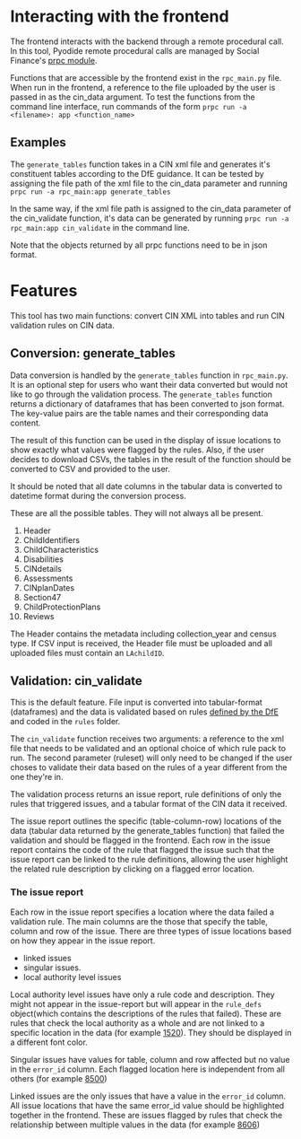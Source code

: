 # Interacting with the frontend
The frontend interacts with the backend through a remote procedural call. In this tool, Pyodide remote procedural calls are managed by Social Finance's [prpc module](https://github.com/SocialFinanceDigitalLabs/prpc).

Functions that are accessible by the frontend exist in the `rpc_main.py` file. When run in the frontend, a reference to the file uploaded by the user is passed in as the cin_data argument. 
To test the functions from the command line interface, run commands of the form 
`prpc run -a <filename>: app <function_name>`

## Examples
The `generate_tables` function takes in a CIN xml file and generates it's constituent tables according to the DfE guidance. It can be tested by assigning the file path of the xml file to the cin_data parameter and running `prpc run -a rpc_main:app generate_tables`

In the same way, if the xml file path is assigned to the cin_data parameter of the cin_validate function, it's data can be generated by running `prpc run -a rpc_main:app cin_validate` in the command line.

Note that the objects returned by all prpc functions need to be in json format. 

# Features
This tool has two main functions: convert CIN XML into tables and run CIN validation rules on CIN data.

## Conversion: generate_tables
Data conversion is handled by the `generate_tables` function in `rpc_main.py`. It is an optional step for users who want their data converted but would not like to go through the validation process.
The `generate_tables` function returns a dictionary of dataframes that has been converted to json format. The key-value pairs are the table names and their corresponding data content.

The result of this function can be used in the display of issue locations to show exactly what values were flagged by the rules. Also, if the user decides to download CSVs, the tables in the result of the function should be converted to CSV and provided to the user.

It should be noted that all date columns in the tabular data is converted to datetime format during the conversion process.

These are all the possible tables. They will not always all be present.
1. Header
2. ChildIdentifiers
3. ChildCharacteristics
4. Disabilities
5. CINdetails
6. Assessments
7. CINplanDates
8. Section47
9. ChildProtectionPlans
10. Reviews

The Header contains the metadata including collection_year and census type. If CSV input is received, the Header file must be uploaded and all uploaded files must contain an `LAchildID`.

## Validation: cin_validate
This is the default feature. File input is converted into tabular-format (dataframes) and the data is validated based on rules [defined by the DfE](https://www.gov.uk/government/publications/children-in-need-census-2022-to-2023-specification) and coded in the `rules` folder.

The `cin_validate` function receives two arguments: a reference to the xml file that needs to be validated and an optional choice of which rule pack to run. The second parameter (ruleset) will only need to be changed if the user choses to validate their data based on the rules of a year different from the one they're in.

The validation process returns an issue report, rule definitions of only the rules that triggered issues, and a tabular format of the CIN data it received.

The issue report outlines the specific (table-column-row) locations of the data (tabular data returned by the generate_tables function) that failed the validation and should be flagged in the frontend.
Each row in the issue report contains the code of the rule that flagged the issue such that the issue report can be linked to the rule definitions, allowing the user highlight the related rule description by clicking on a flagged error location. 

### The issue report
Each row in the issue report specifies a location where the data failed a validation rule. The main columns are the those that specify the table, column and row of the issue.
There are three types of issue locations based on how they appear in the issue report.
- linked issues
- singular issues.
- local authority level issues

Local authority level issues have only a rule code and description. They might not appear in the issue-report but will appear in the `rule_defs` object(which contains the descriptions of the rules that failed). These are rules that check the local authority as a whole and are not linked to a specific location in the data (for example [1520](https://github.com/data-to-insight/CIN-validator/issues/9)). They should be displayed in a different font color.

Singular issues have values for table, column and row affected but no value in the `error_id` column. Each flagged location here is independent from all others (for example [8500](https://github.com/data-to-insight/CIN-validator/issues/9))

Linked issues are the only issues that have a value in the `error_id` column. All issue locations that have the same error_id value should be highlighted together in the frontend. These are issues flagged by rules that check the relationship between multiple values in the data (for example [8606](https://github.com/data-to-insight/CIN-validator/issues/35))


